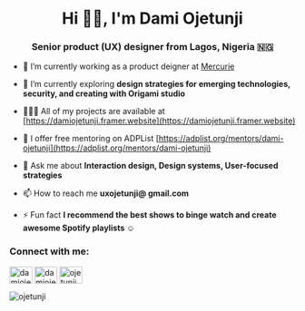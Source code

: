 <h1 align="center">Hi 👋🏾, I'm Dami Ojetunji</h1>
<h3 align="center">Senior product (UX) designer from Lagos, Nigeria 🇳🇬</h3>

- 🔭 I’m currently working as a product deigner at [Mercurie](referme.uk)

- 🌱 I’m currently exploring **design strategies for emerging technologies, security, and creating with Origami studio**

- 👩🏾‍💻 All of my projects are available at [https://damiojetunji.framer.website](https://damiojetunji.framer.website)

- 📝 I offer free mentoring on ADPList [https://adplist.org/mentors/dami-ojetunji](https://adplist.org/mentors/dami-ojetunji)

- 💬 Ask me about **Interaction design, Design systems, User-focused strategies**

- 📫 How to reach me **uxojetunji@ gmail.com**

- ⚡ Fun fact **I recommend the best shows to binge watch and create awesome Spotify playlists ☺️**

<h3 align="left">Connect with me:</h3>
<p align="left">
<a href="https://linkedin.com/in/damiojetunji" target="blank"><img align="center" src="https://raw.githubusercontent.com/rahuldkjain/github-profile-readme-generator/master/src/images/icons/Social/linked-in-alt.svg" alt="damiojetunji" height="30" width="40" /></a>
<a href="https://instagram.com/damiojetunji" target="blank"><img align="center" src="https://raw.githubusercontent.com/rahuldkjain/github-profile-readme-generator/master/src/images/icons/Social/instagram.svg" alt="damiojetunji" height="30" width="40" /></a>
<a href="https://dribbble.com/ojetunji" target="blank"><img align="center" src="https://raw.githubusercontent.com/rahuldkjain/github-profile-readme-generator/master/src/images/icons/Social/dribbble.svg" alt="ojetunji" height="30" width="40" /></a>
</p>

<p><img align="center" src="https://github-readme-streak-stats.herokuapp.com/?user=ojetunji&" alt="ojetunji" /></p>
<!---
ojetunji/ojetunji is a ✨ special ✨ repository because its `README.md` (this file) appears on your GitHub profile.
You can click the Preview link to take a look at your changes.
--->
